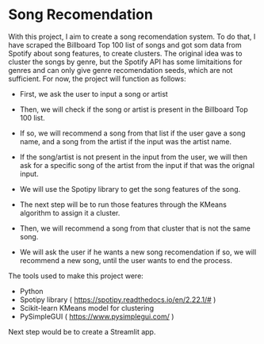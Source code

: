# Song Recomendation

With this project, I aim to create a song recomendation system. To do that, I have scraped the Billboard Top 100 list of songs and got som data from Spotify about song features, to create clusters. The original idea was to cluster the songs by genre, but the Spotify API has some limitaitions for genres and can only give genre recomendation seeds, which are not sufficient. For now, the project will function as follows:

- First, we ask the user to input a song or artist

- Then, we will check if the song or artist is present in the Billboard Top 100 list.

- If so, we will recommend a song from that list if the user gave a song name, and a song from the artist if the input was the artist name.

- If the song/artist is not present in the input from the user, we will then ask for a specific song of the artist from the input if that was the orignal input.

- We will use the Spotipy library to get the song features of the song.

- The next step will be to run those features through the KMeans algorithm to assign it a cluster.

- Then, we will recommend a song from that cluster that is not the same song.

- We will ask the user if he wants a new song recomendation if so, we will recommend a new song, until the user wants to end the process.

The tools used to make this project were:
- Python
- Spotipy library ( https://spotipy.readthedocs.io/en/2.22.1/# )
- Scikit-learn KMeans model for clustering
- PySimpleGUI ( https://www.pysimplegui.com/ )

Next step would be to create a Streamlit app.